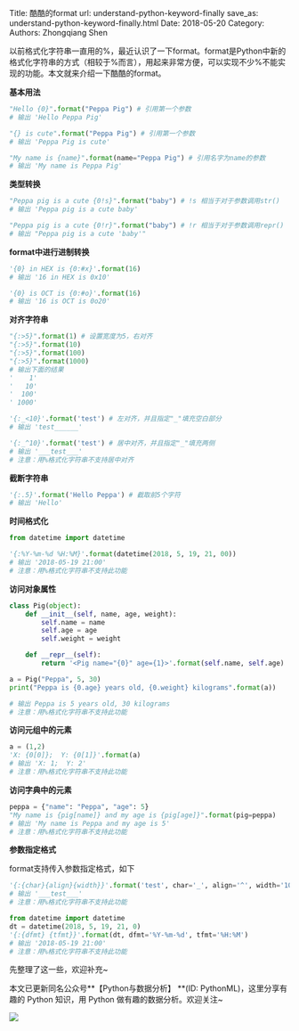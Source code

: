 Title: 酷酷的format
url: understand-python-keyword-finally
save_as: understand-python-keyword-finally.html
Date: 2018-05-20
Category:
Authors: Zhongqiang Shen

以前格式化字符串一直用的%，最近认识了一下format。format是Python中新的格式化字符串的方式（相较于%而言），用起来非常方便，可以实现不少%不能实现的功能。本文就来介绍一下酷酷的format。




**基本用法**

```python
"Hello {0}".format("Peppa Pig") # 引用第一个参数
# 输出 'Hello Peppa Pig'

"{} is cute".format("Peppa Pig") # 引用第一个参数
# 输出 'Peppa Pig is cute'

"My name is {name}".format(name="Peppa Pig") # 引用名字为name的参数
# 输出 'My name is Peppa Pig'

```




**类型转换**

```python
"Peppa pig is a cute {0!s}".format("baby") # !s 相当于对于参数调用str()
# 输出 'Peppa pig is a cute baby'

"Peppa pig is a cute {0!r}".format("baby") # !r 相当于对于参数调用repr()
# 输出 "Peppa pig is a cute 'baby'"

```




**format中进行进制转换**

```python
'{0} in HEX is {0:#x}'.format(16)
# 输出 '16 in HEX is 0x10'

'{0} is OCT is {0:#o}'.format(16)
# 输出 '16 is OCT is 0o20'

```




**对齐字符串**

```python
"{:>5}".format(1) # 设置宽度为5，右对齐
"{:>5}".format(10)
"{:>5}".format(100)
"{:>5}".format(1000)
# 输出下面的结果
'    1'
'   10'
'  100'
' 1000'

'{:_<10}'.format('test') # 左对齐，并且指定"_"填充空白部分
# 输出 'test______'

'{:_^10}'.format('test') # 居中对齐，并且指定"_"填充两侧
# 输出 '___test___'
# 注意：用%格式化字符串不支持居中对齐

```




**截断字符串**

```python
'{:.5}'.format('Hello Peppa') # 截取前5个字符
# 输出 'Hello'

```




**时间格式化**

```python
from datetime import datetime

'{:%Y-%m-%d %H:%M}'.format(datetime(2018, 5, 19, 21, 00))
# 输出 '2018-05-19 21:00'
# 注意：用%格式化字符串不支持此功能

```




**访问对象属性**

```python
class Pig(object):
    def __init__(self, name, age, weight):
        self.name = name
        self.age = age
        self.weight = weight

    def __repr__(self):
        return '<Pig name="{0}" age={1}>'.format(self.name, self.age)

a = Pig("Peppa", 5, 30)
print("Peppa is {0.age} years old, {0.weight} kilograms".format(a))

# 输出 Peppa is 5 years old, 30 kilograms
# 注意：用%格式化字符串不支持此功能

```




**访问元组中的元素**

```python
a = (1,2)
'X: {0[0]};  Y: {0[1]}'.format(a)
# 输出 'X: 1;  Y: 2'
# 注意：用%格式化字符串不支持此功能

```




**访问字典中的元素**

```python
peppa = {"name": "Peppa", "age": 5}
"My name is {pig[name]} and my age is {pig[age]}".format(pig=peppa)
# 输出 'My name is Peppa and my age is 5'
# 注意：用%格式化字符串不支持此功能

```




**参数指定格式**

format支持传入参数指定格式，如下

```python
'{:{char}{align}{width}}'.format('test', char='_', align='^', width='10')
# 输出 '___test___'
# 注意：用%格式化字符串不支持此功能

from datetime import datetime
dt = datetime(2018, 5, 19, 21, 0)
'{:{dfmt} {tfmt}}'.format(dt, dfmt='%Y-%m-%d', tfmt='%H:%M')
# 输出 '2018-05-19 21:00'
# 注意：用%格式化字符串不支持此功能

```




先整理了这一些，欢迎补充~




本文已更新同名公众号**【Python与数据分析】 **(ID: PythonML)，这里分享有趣的 Python 知识，用 Python 做有趣的数据分析。欢迎关注~

![]({static}/images/v2-c6367761654e55126b5bca1a6a69a755_r.jpg)



